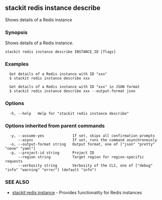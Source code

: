 ## stackit redis instance describe

Shows details  of a Redis instance

### Synopsis

Shows details  of a Redis instance.

```
stackit redis instance describe INSTANCE_ID [flags]
```

### Examples

```
  Get details of a Redis instance with ID "xxx"
  $ stackit redis instance describe xxx

  Get details of a Redis instance with ID "xxx" in JSON format
  $ stackit redis instance describe xxx --output-format json
```

### Options

```
  -h, --help   Help for "stackit redis instance describe"
```

### Options inherited from parent commands

```
  -y, --assume-yes             If set, skips all confirmation prompts
      --async                  If set, runs the command asynchronously
  -o, --output-format string   Output format, one of ["json" "pretty" "none" "yaml"]
  -p, --project-id string      Project ID
      --region string          Target region for region-specific requests
      --verbosity string       Verbosity of the CLI, one of ["debug" "info" "warning" "error"] (default "info")
```

### SEE ALSO

* [stackit redis instance](./stackit_redis_instance.md)	 - Provides functionality for Redis instances

